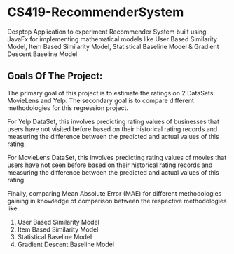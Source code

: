 # CS419-RecommenderSystem
Desptop Application to experiment Recommender System built using JavaFx for implementing mathematical models like User Based Similarity Model, Item Based Similarity Model, Statistical Baseline Model &amp; Gradient Descent Baseline Model

## Goals Of The Project:
<p>The primary goal of this project is to estimate the ratings on 2 DataSets: MovieLens and Yelp. The secondary goal is to compare different methodologies for this regression project.</p>
<p>For Yelp DataSet, this involves predicting rating values of businesses that users have not visited before based on their historical rating records and measuring the difference between the predicted and actual values of this rating.</p>
<p>For MovieLens DataSet, this involves predicting rating values of movies that users have not seen before based on their historical rating records and measuring the difference between the predicted and actual values of this rating.</p>
<p>Finally, comparing Mean Absolute Error (MAE) for different methodologies gaining in knowledge of comparison between the respective methodologies like</p>

1. User Based Similarity Model
2. Item Based Similarity Model
3. Statistical Baseline Model
4. Gradient Descent Baseline Model
